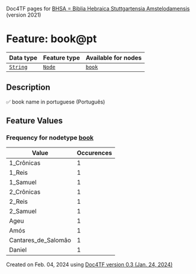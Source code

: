 Doc4TF pages for [BHSA = Biblia Hebraica Stuttgartensia Amstelodamensis](https://github.com/etcbc/BHSA/tree/master/tf) (version 2021)
# Feature: book@pt
Data type|Feature type|Available for nodes
---|---|---
[`String`](featurebydatatype.md#string)|[`Node`](featurebytype.md#node)| [`book`](featurebynodetype.md#book) 
## Description
✅ book name in portuguese (Português)
## Feature Values
### Frequency for nodetype [book](featurebynodetype.md#book)
Value|Occurences
---|---
1_Crônicas|1
1_Reis|1
1_Samuel|1
2_Crônicas|1
2_Reis|1
2_Samuel|1
Ageu|1
Amós|1
Cantares_de_Salomâo|1
Daniel|1
 

Created on Feb. 04, 2024 using [Doc4TF  version 0.3 (Jan. 24, 2024)](https://github.com/tonyjurg/Doc4TF) 